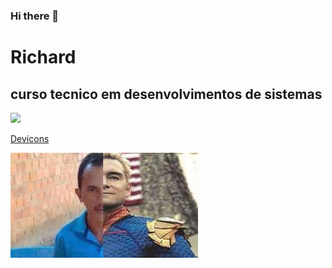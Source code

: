 ### Hi there 👋

<!--
**kkSayy/kkSayy** is a ✨ _special_ ✨ repository because its `README.md` (this file) appears on your GitHub profile.

Here are some ideas to get you started:

- 🔭 I’m currently working on ...
- 🌱 I’m currently learning ...
- 👯 I’m looking to collaborate on ...
- 🤔 I’m looking for help with ...
- 💬 Ask me about ...
- 📫 How to reach me: ...
- 😄 Pronouns: ...
- ⚡ Fun fact: ...
-->



# Richard

## curso tecnico em desenvolvimentos de sistemas 


<!-- colocando icons -->

<img height="200px" src="https://cdn.jsdelivr.net/gh/devicons/devicon/icons/python/python-original.svg" /> 

<a href="https://devicon.dev/" > Devicons </a>

<!-- colocando imagens -->



<img src="download.jpg">
